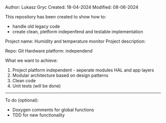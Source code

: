 Author: Lukasz Gryc
Created: 18-04-2024
Modified: 08-06-2024



This repository has been created to show how to:
- handle old legacy code
- create clean, pletform indepenfend and testable implementation

Project name: Humidity and temperature monitor
Project description: 

Repo: Git
Hardware platform: independend

What we want to achieve:
1. Project platform independent - seperate modules HAL and app layers 
2. Modular architecture based on design patterns
3. Clean code
4. Unit tests (will be done)


   
__________________________________________________________________________________________________________________________________________
To do (optional):
- Doxygen comments for global functions
- TDD for new functionality